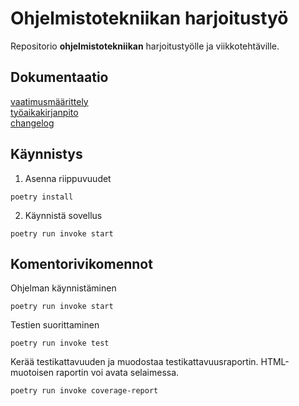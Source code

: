 # Ohjelmistotekniikan harjoitustyö
Repositorio **ohjelmistotekniikan** harjoitustyölle ja
viikkotehtäville.

## **Dokumentaatio**
[vaatimusmäärittely](dokumentaatio/vaatimusmaarittely.md)\
[työaikakirjanpito](dokumentaatio/tuntikirjanpito.md)\
[changelog](dokumentaatio/changelog.md)

## **Käynnistys**
1. Asenna riippuvuudet
```
poetry install
```

2. Käynnistä sovellus
```
poetry run invoke start
```

## **Komentorivikomennot**
Ohjelman käynnistäminen
```
poetry run invoke start
```

Testien suorittaminen
```
poetry run invoke test
```

Kerää testikattavuuden ja muodostaa testikattavuusraportin.
HTML-muotoisen raportin voi avata selaimessa.
```
poetry run invoke coverage-report
```
